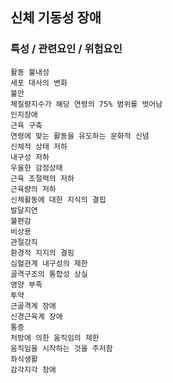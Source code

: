 ## 신체 기동성 장애




### 특성 / 관련요인 / 위험요인

>                

    활동 불내성
    세포 대사의 변화
    불안
    체질량지수가 해당 연령의 75% 범위를 벗어남
    인지장애
    근육 구축
    연령에 맞는 활동을 유도하는 문화적 신념
    신체적 상태 저하
    내구성 저하
    우울한 감정상태
    근육 조절력의 저하
    근육량의 저하
    신체활동에 대한 지식의 결핍
    발달지연
    불편감
    비상용
    관절강직
    환경적 지지의 결핌
    심혈관계 내구성의 제한
    골격구조의 통합성 상실
    영양 부족
    투약
    근골격계 장애
    신경근육계 장애
    통증
    처방에 의한 움직임의 제한
    움직임을 시작하는 것을 주저함
    좌식생활
    감각지각 장애
